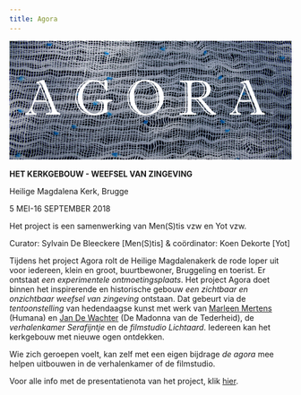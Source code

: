 ```yaml
---
title: Agora
---
```

![Agora](./Agora.jpg)

**HET KERKGEBOUW - WEEFSEL VAN ZINGEVING**

Heilige Magdalena Kerk, Brugge 

5 MEI-16 SEPTEMBER 2018

Het project is een samenwerking van Men(S)tis vzw en Yot vzw.

Curator: Sylvain De Bleeckere [Men(S)tis] &
coördinator: Koen Dekorte [Yot]

Tijdens het project Agora rolt de Heilige Magdalenakerk de rode loper uit voor iedereen, klein en groot, buurtbewoner, Bruggeling en toerist. Er ontstaat _een experimentele ontmoetingsplaats_. Het project Agora doet binnen het inspirerende en historische gebouw _een zichtbaar en onzichtbaar weefsel van zingeving_ ontstaan. Dat gebeurt via de _tentoonstelling_ van hedendaagse kunst met werk van [Marleen Mertens](http://www.marleen-mertens.be/) (Humana) en [Jan De Wachter]( http://www.jandewachter.be/Intro) (De Madonna van de Tederheid), de _verhalenkamer Serafijntje_ en de _filmstudio Lichtaard_. Iedereen kan het kerkgebouw met nieuwe ogen ontdekken. 

Wie zich geroepen voelt, kan zelf met een eigen bijdrage _de agora_ mee helpen uitbouwen in de verhalenkamer of de filmstudio.

Voor alle info met de presentatienota van het project, klik [hier](www.yot.be/nl/agora/410).











